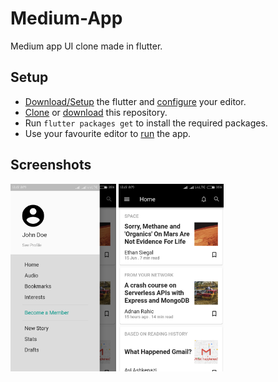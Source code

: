 # Medium-App

Medium app UI clone made in flutter.

## Setup

* [Download/Setup](https://flutter.io/get-started/install/) the flutter and [configure](https://flutter.io/get-started/editor/#androidstudio) your editor.
 * [Clone](https://github.com/Ramanpreet6262/Medium-App.git) or [download](https://github.com/Ramanpreet6262/Medium-App/archive/master.zip) this repository.
 * Run `flutter packages get` to install the required packages.
 * Use your favourite editor to [run](https://flutter.io/get-started/test-drive/#androidstudio) the app.

## Screenshots

<img src=images/img1.png height=300em> <img src=images/img2.png height=300em>
